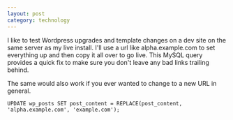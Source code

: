 ```yaml
---
layout: post
category: technology
---
```

I like to test Wordpress upgrades and template changes on a dev site on the same server as my live install. I'll use a url like alpha.example.com to set everything up and then copy it all over to go live. This MySQL query provides a quick fix to make sure you don't leave any bad links trailing behind.

The same would also work if you ever wanted to change to a new URL in general.

    UPDATE wp_posts SET post_content = REPLACE(post_content, 'alpha.example.com', 'example.com');
